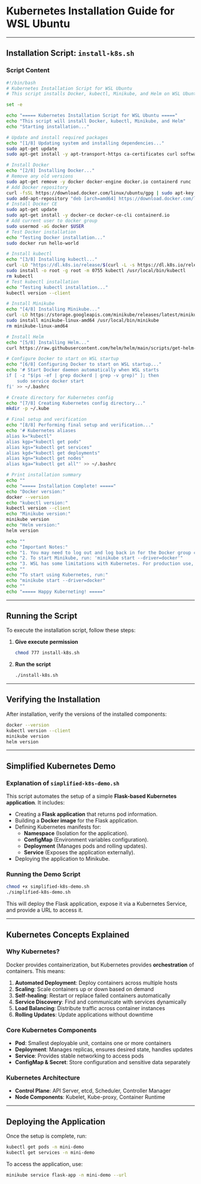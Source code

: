 # Kubernetes Installation Guide for WSL Ubuntu

---

## Installation Script: `install-k8s.sh`

### Script Content
```bash
#!/bin/bash
# Kubernetes Installation Script for WSL Ubuntu
# This script installs Docker, kubectl, Minikube, and Helm on WSL Ubuntu

set -e

echo "===== Kubernetes Installation Script for WSL Ubuntu ====="
echo "This script will install Docker, kubectl, Minikube, and Helm"
echo "Starting installation..."

# Update and install required packages
echo "[1/8] Updating system and installing dependencies..."
sudo apt-get update
sudo apt-get install -y apt-transport-https ca-certificates curl software-properties-common gnupg2 conntrack

# Install Docker
echo "[2/8] Installing Docker..."
# Remove any old versions
sudo apt-get remove -y docker docker-engine docker.io containerd runc || true
# Add Docker repository
curl -fsSL https://download.docker.com/linux/ubuntu/gpg | sudo apt-key add -
sudo add-apt-repository "deb [arch=amd64] https://download.docker.com/linux/ubuntu $(lsb_release -cs) stable"
# Install Docker CE
sudo apt-get update
sudo apt-get install -y docker-ce docker-ce-cli containerd.io
# Add current user to docker group
sudo usermod -aG docker $USER
# Test Docker installation
echo "Testing Docker installation..."
sudo docker run hello-world

# Install kubectl
echo "[3/8] Installing kubectl..."
curl -LO "https://dl.k8s.io/release/$(curl -L -s https://dl.k8s.io/release/stable.txt)/bin/linux/amd64/kubectl"
sudo install -o root -g root -m 0755 kubectl /usr/local/bin/kubectl
rm kubectl
# Test kubectl installation
echo "Testing kubectl installation..."
kubectl version --client

# Install Minikube
echo "[4/8] Installing Minikube..."
curl -LO https://storage.googleapis.com/minikube/releases/latest/minikube-linux-amd64
sudo install minikube-linux-amd64 /usr/local/bin/minikube
rm minikube-linux-amd64

# Install Helm
echo "[5/8] Installing Helm..."
curl https://raw.githubusercontent.com/helm/helm/main/scripts/get-helm-3 | bash

# Configure Docker to start on WSL startup
echo "[6/8] Configuring Docker to start on WSL startup..."
echo '# Start Docker daemon automatically when WSL starts
if [ -z "$(ps -ef | grep dockerd | grep -v grep)" ]; then
    sudo service docker start
fi' >> ~/.bashrc

# Create directory for Kubernetes config
echo "[7/8] Creating Kubernetes config directory..."
mkdir -p ~/.kube

# Final setup and verification
echo "[8/8] Performing final setup and verification..."
echo '# Kubernetes aliases
alias k="kubectl"
alias kgp="kubectl get pods"
alias kgs="kubectl get services"
alias kgd="kubectl get deployments"
alias kgn="kubectl get nodes"
alias kga="kubectl get all"' >> ~/.bashrc

# Print installation summary
echo ""
echo "===== Installation Complete! ====="
echo "Docker version:"
docker --version
echo "kubectl version:"
kubectl version --client
echo "Minikube version:"
minikube version
echo "Helm version:"
helm version

echo ""
echo "Important Notes:"
echo "1. You may need to log out and log back in for the Docker group changes to take effect."
echo "2. To start Minikube, run: 'minikube start --driver=docker'"
echo "3. WSL has some limitations with Kubernetes. For production use, consider native Linux."
echo ""
echo "To start using Kubernetes, run:"
echo "minikube start --driver=docker"
echo ""
echo "===== Happy Kuberneting! ====="
```

---

## Running the Script
To execute the installation script, follow these steps:

1. **Give execute permission**
   ```bash
   chmod 777 install-k8s.sh
   ```

2. **Run the script**
   ```bash
   ./install-k8s.sh
   ```

---

## Verifying the Installation
After installation, verify the versions of the installed components:
```bash
docker --version
kubectl version --client
minikube version
helm version
```

---

## Simplified Kubernetes Demo

### Explanation of `simplified-k8s-demo.sh`
This script automates the setup of a simple **Flask-based Kubernetes application**. It includes:
- Creating a **Flask application** that returns pod information.
- Building a **Docker image** for the Flask application.
- Defining Kubernetes manifests for:
  - **Namespace** (Isolation for the application).
  - **ConfigMap** (Environment variables configuration).
  - **Deployment** (Manages pods and rolling updates).
  - **Service** (Exposes the application externally).
- Deploying the application to Minikube.

### Running the Demo Script
```bash
chmod +x simplified-k8s-demo.sh
./simplified-k8s-demo.sh
```
This will deploy the Flask application, expose it via a Kubernetes Service, and provide a URL to access it.

---

## Kubernetes Concepts Explained

### Why Kubernetes?
Docker provides containerization, but Kubernetes provides **orchestration** of containers. This means:

1. **Automated Deployment**: Deploy containers across multiple hosts
2. **Scaling**: Scale containers up or down based on demand
3. **Self-healing**: Restart or replace failed containers automatically
4. **Service Discovery**: Find and communicate with services dynamically
5. **Load Balancing**: Distribute traffic across container instances
6. **Rolling Updates**: Update applications without downtime

### Core Kubernetes Components
- **Pod**: Smallest deployable unit, contains one or more containers
- **Deployment**: Manages replicas, ensures desired state, handles updates
- **Service**: Provides stable networking to access pods
- **ConfigMap & Secret**: Store configuration and sensitive data separately

### Kubernetes Architecture
- **Control Plane**: API Server, etcd, Scheduler, Controller Manager
- **Node Components**: Kubelet, Kube-proxy, Container Runtime

---

## Deploying the Application

Once the setup is complete, run:
```bash
kubectl get pods -n mini-demo
kubectl get services -n mini-demo
```
To access the application, use:
```bash
minikube service flask-app -n mini-demo --url
```

